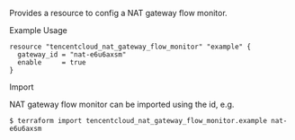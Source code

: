 Provides a resource to config a NAT gateway flow monitor.

Example Usage

```hcl
resource "tencentcloud_nat_gateway_flow_monitor" "example" {
  gateway_id = "nat-e6u6axsm"
  enable     = true
}
```

Import

NAT gateway flow monitor can be imported using the id, e.g.

```
$ terraform import tencentcloud_nat_gateway_flow_monitor.example nat-e6u6axsm
```
